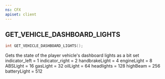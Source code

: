 ```yaml
---
ns: CFX
apiset: client
---
```

## GET_VEHICLE_DASHBOARD_LIGHTS

```c
int GET_VEHICLE_DASHBOARD_LIGHTS();
```

Gets the state of the player vehicle's dashboard lights as a bit set
	indicator_left = 1
	indicator_right = 2
	handbrakeLight = 4
	engineLight = 8
	ABSLight = 16
	gasLight = 32
	oilLight = 64
	headlights = 128
	highBeam = 256
	batteryLight = 512